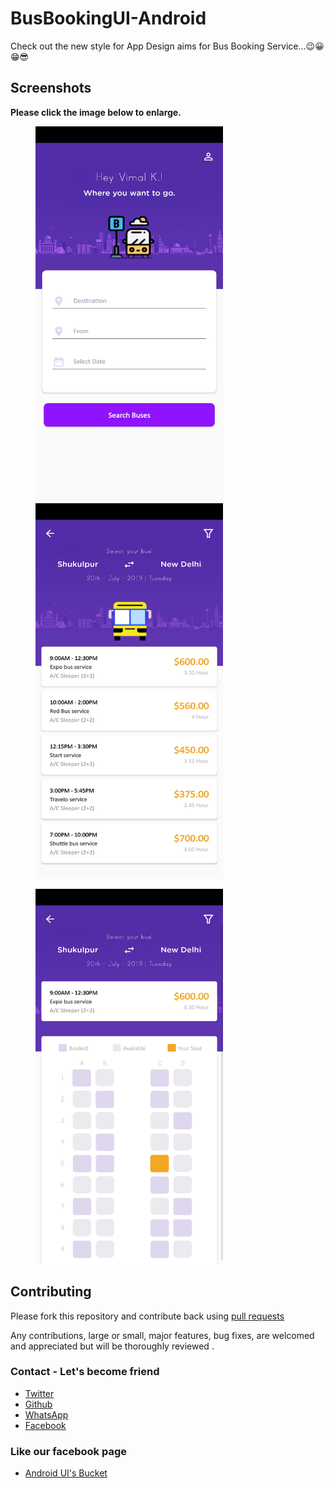 # BusBookingUI-Android
Check out the new style for App Design aims for Bus Booking Service...😉😀😁😎

## Screenshots

**Please click the image below to enlarge.**

<img src="Screenshots/Screenshot_20190621_065442_com.vimalinc.busbookingappui.jpg" height="600" width="300" hspace="40"><img src="Screenshots/Screenshot_20190621_065446_com.vimalinc.busbookingappui.jpg" height="600" width="300" hspace="40">

<img src="Screenshots/Screenshot_20190621_065449_com.vimalinc.busbookingappui.jpg" height="600" width="300" hspace="40">

## Contributing

Please fork this repository and contribute back using
[pull requests](https://github.com/vimalcvs/Shotang-App)

Any contributions, large or small, major features, bug fixes, are welcomed and appreciated
but will be thoroughly reviewed .

### Contact - Let's become friend
- [Twitter](https://twitter.com/vimalvishwakar6)
- [Github](https://github.com/vimalcvs)
- [WhatsApp](https://wa.me/919792313278/)
- [Facebook](https://www.facebook.com/vimalcvs)

### Like our facebook page
- [Android UI's Bucket](https://www.facebook.com/vimalcvs)

